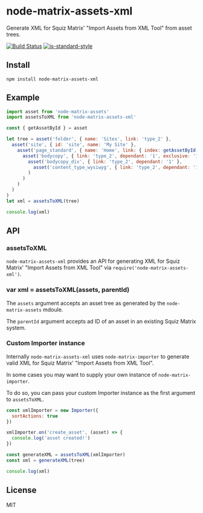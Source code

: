 # node-matrix-assets-xml

Generate XML for Squiz Matrix' "Import Assets from XML Tool" from asset trees.

[![Build Status](https://travis-ci.org/joshgillies/node-matrix-assets-xml.svg)](https://travis-ci.org/joshgillies/node-matrix-assets-xml)
[![js-standard-style](https://img.shields.io/badge/code%20style-standard-brightgreen.svg?style=flat)](https://github.com/feross/standard)

## Install

`npm install node-matrix-assets-xml`

## Example

```js
import asset from 'node-matrix-assets'
import assetsToXML from 'node-matrix-assets-xml'

const { getAssetById } = asset

let tree = asset('folder', { name: 'Sites', link: 'type_2' },
  asset('site', { id: 'site', name: 'My Site' },
    asset('page_standard', { name: 'Home', link: { index: getAssetById('site') } },
      asset('bodycopy', { link: 'type_2', dependant: '1', exclusive: '1' },
        asset('bodycopy_div', { link: 'type_2', dependant: '1' },
          asset('content_type_wysiwyg', { link: 'type_2', dependant: '1', exclusive: '1' })
        )
      )
    )
  )
)
let xml = assetsToXML(tree)

console.log(xml)
```

## API

### assetsToXML

`node-matrix-assets-xml` provides an API for generating XML for Squiz Matrix' "Import Assets from XML Tool" via `require('node-matrix-assets-xml')`.

### var xml = assetsToXML(assets, parentId)

The `assets` argument accepts an asset tree as generated by the `node-matrix-assets` mdoule.

The `parentId` argument accepts ad ID of an asset in an existing Squiz Matrix system.

### Custom Importer instance

Internally `node-matrix-assets-xml` uses `node-matrix-importer` to generate valid XML
for Squiz Matrix' "Import Assets from XML Tool".

In some cases you may want to supply your own instance of `node-matrix-importer`.

To do so, you can pass your custom Importer instance as the first argument to `assetsToXML`.

```js
const xmlImporter = new Importer({
  sortActions: true
})

xmlImporter.on('create_asset', (asset) => {
  console.log('asset created!')
})

const generateXML = assetsToXML(xmlImporter)
const xml = generateXML(tree)

console.log(xml)
```

## License

MIT

